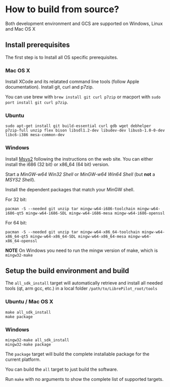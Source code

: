 # How to build from source?

Both development environment and GCS are supported on Windows, Linux and Mac OS X

## Install prerequisites

The first step is to Install all OS specific prerequisites.

### Mac OS X

Install XCode and its relatated command line tools (follow Apple documentation). Install git, curl and p7zip.

You can use brew with `brew install git curl p7zip` or macport with `sudo port install git curl p7zip`.


### Ubuntu

    sudo apt-get install git build-essential curl gdb wget debhelper p7zip-full unzip flex bison libsdl1.2-dev libudev-dev libusb-1.0-0-dev libc6-i386 mesa-common-dev


### Windows

Install [Msys2](https://msys2.github.io/) following the instructions on the web site. You can either install the i686 (32 bit) or x86_64 (64 bit) version.

Start a *MinGW-w64 Win32 Shell* or *MinGW-w64 Win64 Shell* (but **not** a *MSYS2 Shell*).

Install the dependent packages that match your MinGW shell.

For 32 bit:

    pacman -S --needed git unzip tar mingw-w64-i686-toolchain mingw-w64-i686-qt5 mingw-w64-i686-SDL mingw-w64-i686-mesa mingw-w64-i686-openssl

For 64 bit:

    pacman -S --needed git unzip tar mingw-w64-x86_64-toolchain mingw-w64-x86_64-qt5 mingw-w64-x86_64-SDL mingw-w64-x86_64-mesa mingw-w64-x86_64-openssl

**NOTE** On Windows you need to run the mingw version of make, which is `mingw32-make`


## Setup the build environment and build

The `all_sdk_install` target will automatically retrieve and install all needed tools (qt, arm gcc, etc.) in a local folder `/path/to/LibrePilot_root/tools`

### Ubuntu / Mac OS X

    make all_sdk_install
    make package

### Windows

    mingw32-make all_sdk_install
    mingw32-make package

The `package` target will build the complete installable package for the current platform.

You can build the `all` target to just build the software.

Run `make` with no arguments to show the complete list of supported targets.

